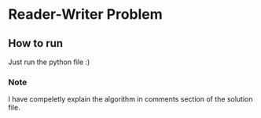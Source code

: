 # Reader-Writer Problem
## How to run
Just run the python file :)
### Note
I have compeletly explain the algorithm in comments section of the solution file.
